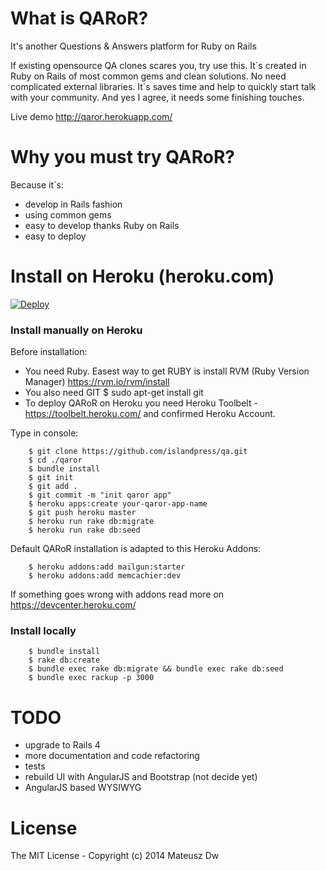 # What is QARoR?
It's another Questions & Answers platform for Ruby on Rails

If existing opensource QA clones scares you, try use this. It\`s created in Ruby on Rails of most common gems and clean solutions. No need complicated external libraries. It\`s saves time and help to quickly start talk with your community. And yes I agree, it needs some finishing touches.

Live demo http://qaror.herokuapp.com/

# Why you must try QARoR?

Because it`s:

* develop in Rails fashion
* using common gems
* easy to develop thanks Ruby on Rails
* easy to deploy

# Install on Heroku (heroku.com)

[![Deploy](https://www.herokucdn.com/deploy/button.svg)](https://heroku.com/deploy?template=https://github.com/islandpress/qa)

### Install manually on Heroku

Before installation:

* You need Ruby. Easest way to get RUBY is install RVM (Ruby Version Manager) https://rvm.io/rvm/install
* You also need GIT $ sudo apt-get install git
* To deploy QARoR on Heroku you need Heroku Toolbelt - https://toolbelt.heroku.com/ and confirmed Heroku Account.

Type in console:

        $ git clone https://github.com/islandpress/qa.git
        $ cd ./qaror
        $ bundle install
        $ git init
        $ git add .
        $ git commit -m "init qaror app"
        $ heroku apps:create your-qaror-app-name
        $ git push heroku master
        $ heroku run rake db:migrate
        $ heroku run rake db:seed

Default QARoR installation is adapted to this Heroku Addons:

        $ heroku addons:add mailgun:starter
        $ heroku addons:add memcachier:dev

If something goes wrong with addons read more on https://devcenter.heroku.com/

### Install locally

        $ bundle install
        $ rake db:create
        $ bundle exec rake db:migrate && bundle exec rake db:seed
        $ bundle exec rackup -p 3000

# TODO

* upgrade to Rails 4
* more documentation and code refactoring
* tests
* rebuild UI with AngularJS and Bootstrap (not decide yet)
* AngularJS based WYSIWYG

# License

The MIT License - Copyright (c) 2014 Mateusz Dw
